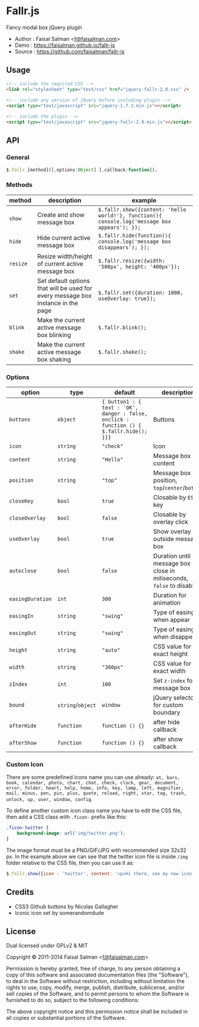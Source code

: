 # Fallr.js

Fancy modal box jQuery plugin

* Author    : Faisal Salman <<f@faisalman.com>>
* Demo      : https://faisalman.github.io/fallr-js
* Source    : https://github.com/faisalman/fallr-js

## Usage

```html
<!-- include the required CSS -->
<link rel="stylesheet" type="text/css" href="jquery-fallr-2.0.css" />
                
<!-- include any version of jQuery before including plugin -->
<script type="text/javascript" src="jquery-1.7.1.min.js"></script>

<!-- include the plugin -->
<script type="text/javascript" src="jquery-fallr-2.0.min.js"></script>
```

## API

### General

```js
$.fallr.[method]([,options:Object] [,callback:function]);
```

### Methods

| method | description | example |
| --- | --- | --- |
| `show` | Create and show message box | `$.fallr.show({content: 'hello world!'}, function(){ console.log('message box appears'); });` |
| `hide` | Hide current active message box | `$.fallr.hide(function(){ console.log('message box disappears'); });` |
| `resize` | Resize width/height of current active message box | `$.fallr.resize({width: '500px', height: '400px'});` |
| `set` | Set default options that will be used for every message box instance in the page | `$.fallr.set({duration: 1000, useOverlay: true});` |
| `blink` | Make the current active message box blinking | `$.fallr.blink();` |
| `shake` | Make the current active message box shaking | `$.fallr.shake();` |

### Options

| option | type | default | description |
| --- | --- | --- | --- |
| `buttons` | `object` | `{ button1 : { text : 'OK', danger : false, onclick : function () { $.fallr.hide(); }}}` | Buttons |
| `icon` | `string` | `"check"` | Icon |
| `content` | `string` | `"Hello"` | Message box content |
| `position` | `string` | `"top"` | Message box position, `top`/`center`/`bottom` |
| `closeKey` | `bool` | `true` | Closable by `ESC` key |
| `closeOverlay` | `bool` | `false` | Closable by overlay click |
| `useOverlay` | `bool` | `true` | Show overlay outside message box |
| `autoclose` | `bool` | `false` | Duration until message box close in miliseconds, `false` to disable |
| `easingDuration` | `int` | `300` | Duration for animation |
| `easingIn` | `string` | `"swing"` | Type of easing when appear |
| `easingOut` | `string` | `"swing"` | Type of easing when disappear |
| `height` | `string` | `"auto"` | CSS value for exact height |
| `width` | `string` | `"360px"` | CSS value for exact width |
| `zIndex` | `int` | `100` | Set `z-index` for message box |
| `bound` | `string`/`object` | `window` | jQuery selector for custom boundary |
| `afterHide` | `function` | `function () {}` | after hide callback |
| `afterShow` | `function` | `function () {}` | after show callback |

### Custom Icon

There are some predefined icons name you can use already: `at, bars, book, calendar, photo, chart, chat, check, clock, gear, document, error, folder, heart, help, home, info, key, lamp, left, magnifier, mail, minus, pen, pin, plus, quote, reload, right, star, tag, trash, unlock, up, user, window, config`.

To define another custom icon class name you have to edit the CSS file, then add a CSS class with `.ficon-` prefix like this:

```css
.ficon-twitter {
    background-image: url('img/twitter.png');
}
```

The image format must be a PNG/GIF/JPG with recommended size 32x32 px. In the example above we can see that the twitter icon file is inside `/img` folder relative to the CSS file, then you can use it as:

```js
$.fallr.show({icon : 'twitter', content: '<p>Hi there, see my new icon!</p>'});
```

## Credits

* CSS3 Github buttons by Nicolas Gallagher
* Iconic icon set by somerandomdude

## License

Dual licensed under GPLv2 & MIT

Copyright © 2011-2014 Faisal Salman <<f@faisalman.com>>

Permission is hereby granted, free of charge, to any person obtaining a copy of 
this software and associated documentation files (the "Software"), to deal in 
the Software without restriction, including without limitation the rights to use, 
copy, modify, merge, publish, distribute, sublicense, and/or sell copies of the 
Software, and to permit persons to whom the Software is furnished to do so, 
subject to the following conditions:

The above copyright notice and this permission notice shall be included in all 
copies or substantial portions of the Software.
